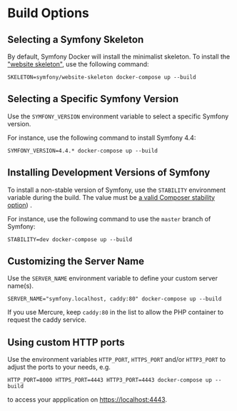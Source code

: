 # Build Options

## Selecting a Symfony Skeleton

By default, Symfony Docker will install the minimalist skeleton.
To install the ["website skeleton"](https://symfony.com/doc/current/setup.html#creating-symfony-applications), use the following command:

    SKELETON=symfony/website-skeleton docker-compose up --build

## Selecting a Specific Symfony Version

Use the `SYMFONY_VERSION` environment variable to select a specific Symfony version.

For instance, use the following command to install Symfony 4.4:

    SYMFONY_VERSION=4.4.* docker-compose up --build

## Installing Development Versions of Symfony

To install a non-stable version of Symfony, use the `STABILITY` environment variable during the build.
The value must be [a valid Composer stability option](https://getcomposer.org/doc/04-schema.md#minimum-stability)) .

For instance, use the following command to use the `master` branch of Symfony:

    STABILITY=dev docker-compose up --build

## Customizing the Server Name

Use the `SERVER_NAME` environment variable to define your custom server name(s).

    SERVER_NAME="symfony.localhost, caddy:80" docker-compose up --build

If you use Mercure, keep `caddy:80` in the list to allow the PHP container to request the caddy service.

## Using custom HTTP ports

Use the environment variables `HTTP_PORT`, `HTTPS_PORT` and/or `HTTP3_PORT` to adjust the ports to your needs, e.g.

    HTTP_PORT=8000 HTTPS_PORT=4443 HTTP3_PORT=4443 docker-compose up --build

to access your appplication on [https://localhost:4443](https://localhost:4443).
